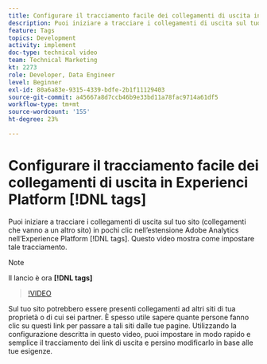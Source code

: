```yaml
---
title: Configurare il tracciamento facile dei collegamenti di uscita in Experienci Platform [!DNL tags]
description: Puoi iniziare a tracciare i collegamenti di uscita sul tuo sito (collegamenti che vanno a un altro sito) in pochi clic nell’estensione Adobe Analytics nell’Experience Platform [!DNL tags]. Questo video mostra come impostare tale tracciamento.
feature: Tags
topics: Development
activity: implement
doc-type: technical video
team: Technical Marketing
kt: 2273
role: Developer, Data Engineer
level: Beginner
exl-id: 80a6a83e-9315-4339-bdfe-2b1f11129403
source-git-commit: a45667a8d7ccb46b9e33bd11a78fac9714a61df5
workflow-type: tm+mt
source-wordcount: '155'
ht-degree: 23%

---
```


# Configurare il tracciamento facile dei collegamenti di uscita in Experienci Platform [!DNL tags]

Puoi iniziare a tracciare i collegamenti di uscita sul tuo sito (collegamenti che vanno a un altro sito) in pochi clic nell’estensione Adobe Analytics nell’Experience Platform [!DNL tags]. Questo video mostra come impostare tale tracciamento.

>[!NOTE]
>
> Il lancio è ora **[!DNL tags]**

>[!VIDEO](https://video.tv.adobe.com/v/25763/?quality=12&learn=on)

Sul tuo sito potrebbero essere presenti collegamenti ad altri siti di tua proprietà o di cui sei partner. È spesso utile sapere quante persone fanno clic su questi link per passare a tali siti dalle tue pagine. Utilizzando la configurazione descritta in questo video, puoi impostare in modo rapido e semplice il tracciamento dei link di uscita e persino modificarlo in base alle tue esigenze.
